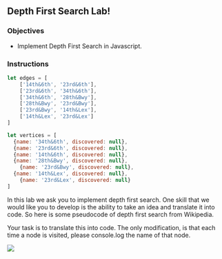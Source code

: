 ## Depth First Search Lab!

### Objectives

 * Implement Depth First Search in Javascript.

### Instructions

```javascript
let edges = [
	['14th&6th', '23rd&6th'],
	['23rd&6th', '34th&6th'],
	['34th&6th', '28th&Bwy'],
	['28th&Bwy', '23rd&Bwy'],
	['23rd&Bwy', '14th&Lex'],
	['14th&Lex', '23rd&Lex']
]

let vertices = [
  {name: '34th&6th', discovered: null},
  {name: '23rd&6th', discovered: null},
  {name: '14th&6th', discovered: null},
  {name: '28th&Bwy', discovered: null},
	{name: '23rd&Bwy', discovered: null},
  {name: '14th&Lex', discovered: null},
	{name: '23rd&Lex', discovered: null}
]

```

In this lab we ask you to implement depth first search.  One skill that we would like you to develop is the ability to take an idea and translate it into code.  So here is some pseudocode of depth first search from Wikipedia.  

Your task is to translate this into code.  The only modification, is that each time a node is visited, please console.log the name of that node.

![](https://s3-us-west-2.amazonaws.com/curriculum-content/algorithms/dfs-wikipedia.png)
